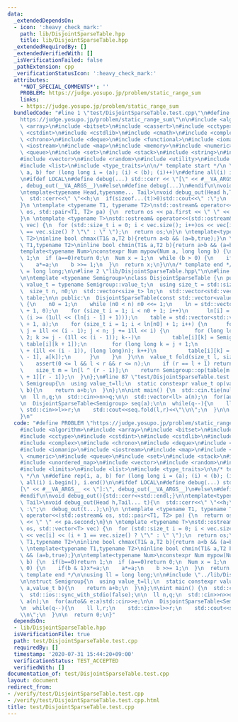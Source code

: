 ```yaml
---
data:
  _extendedDependsOn:
  - icon: ':heavy_check_mark:'
    path: lib/DisjointSparseTable.hpp
    title: lib/DisjointSparseTable.hpp
  _extendedRequiredBy: []
  _extendedVerifiedWith: []
  _isVerificationFailed: false
  _pathExtension: cpp
  _verificationStatusIcon: ':heavy_check_mark:'
  attributes:
    '*NOT_SPECIAL_COMMENTS*': ''
    PROBLEM: https://judge.yosupo.jp/problem/static_range_sum
    links:
    - https://judge.yosupo.jp/problem/static_range_sum
  bundledCode: "#line 1 \"test/DisjointSparseTable.test.cpp\"\n#define PROBLEM \"\
    https://judge.yosupo.jp/problem/static_range_sum\"\n\n#include <algorithm>\n#include\
    \ <array>\n#include <bitset>\n#include <cassert>\n#include <cctype>\n#include\
    \ <cstdint>\n#include <cstdlib>\n#include <cmath>\n#include <complex>\n#include\
    \ <chrono>\n#include <deque>\n#include <functional>\n#include <iomanip>\n#include\
    \ <iostream>\n#include <map>\n#include <memory>\n#include <numeric>\n#include\
    \ <queue>\n#include <set>\n#include <stack>\n#include <string>\n#include <unordered_map>\n\
    #include <vector>\n#include <random>\n#include <utility>\n#include <limits>\n\
    #include <list>\n#include <type_traits>\n\n/* template start */\n \n#define rep(i,\
    \ a, b) for (long long i = (a); (i) < (b); (i)++)\n#define all(i) i.begin(), i.end()\n\
    \n#ifdef LOCAL\n#define debug(...) std::cerr << \"[\" << #__VA_ARGS__ << \"]:\"\
    , debug_out(__VA_ARGS__)\n#else\n#define debug(...)\n#endif\n\nvoid debug_out(){std::cerr<<std::endl;}\n\
    \ntemplate<typename Head,typename... Tail>\nvoid debug_out(Head h,Tail... t){\n\
    \  std::cerr<<\" \"<<h;\n  if(sizeof...(t)>0)std::cout<<\" :\";\n  debug_out(t...);\n\
    }\n \ntemplate <typename T1, typename T2>\nstd::ostream& operator<<(std::ostream&\
    \ os, std::pair<T1, T2> pa) {\n  return os << pa.first << \" \" << pa.second;\n\
    }\n \ntemplate <typename T>\nstd::ostream& operator<<(std::ostream& os, std::vector<T>\
    \ vec) {\n  for (std::size_t i = 0; i < vec.size(); i++)os << vec[i] << (i + 1\
    \ == vec.size() ? \"\" : \" \");\n  return os;\n}\n \ntemplate<typename T1,typename\
    \ T2>\ninline bool chmax(T1& a,T2 b){return a<b && (a=b,true);}\n \ntemplate<typename\
    \ T1,typename T2>\ninline bool chmin(T1& a,T2 b){return a>b && (a=b,true);}\n\n\
    template<typename Num>\nconstexpr Num mypow(Num a, long long b) {\n  if(b==0)return\
    \ 1;\n  if (a==0)return 0;\n  Num x = 1;\n  while (b > 0) {\n    if(b & 1)x*=a;\n\
    \    a*=a;\n    b >>= 1;\n  }\n  return x;\n}\n\n/* template end */\n\nusing ll\
    \ = long long;\n\n#line 2 \"lib/DisjointSparseTable.hpp\"\n\n#line 5 \"lib/DisjointSparseTable.hpp\"\
    \n\ntemplate <typename Semigroup>\nclass DisjointSparseTable {\n public:\n  using\
    \ value_t = typename Semigroup::value_t;\n  using size_t = std::size_t;\n\n private:\n\
    \  size_t n, n0;\n  std::vector<size_t> ln;\n  std::vector<std::vector<value_t>>\
    \ table;\n\n public:\n  DisjointSparseTable(const std::vector<value_t>& a) : n(a.size())\
    \ {\n    n0 = 1;\n    while (n0 < n) n0 <<= 1;\n    ln = std::vector<size_t>(n0\
    \ + 1, 0);\n    for (size_t i = 1; i < n0 + 1; i++)\n      ln[i] = ln[i - 1] +\
    \ (i >= (1ull << (ln[i - 1] + 1)));\n    table = std::vector<std::vector<value_t>>(ln[n0]\
    \ + 1, a);\n    for (size_t i = 1; i < ln[n0] + 1; i++) {\n      for (long long\
    \ j = 1ll << (i - 1); j < n; j += 1ll << i) {\n        for (long long k = j -\
    \ 2; k >= j - (1ll << (i - 1)); k--)\n          table[i][k] = Semigroup::op(a[k],\
    \ table[i][k + 1]);\n        for (long long k = j + 1;\n             k < std::min(j\
    \ + (1ll << (i - 1)), (long long)n); k++)\n          table[i][k] = Semigroup::op(table[i][k\
    \ - 1], a[k]);\n      }\n    }\n  }\n\n  value_t fold(size_t l, size_t r) {\n\
    \    assert(0 <= l && l < r && r <= n);\n    if (r == l + 1) return table[0][l];\n\
    \    size_t m = ln[l ^ (r - 1)];\n    return Semigroup::op(table[m + 1][l], table[m\
    \ + 1][r - 1]);\n  }\n};\n#line 87 \"test/DisjointSparseTable.test.cpp\"\n\nstruct\
    \ Semigroup{\n  using value_t=ll;\n  static constexpr value_t op(value_t a,value_t\
    \ b){\n    return a+b;\n  }\n};\n\nint main() {\n  std::cin.tie(nullptr);\n  std::ios::sync_with_stdio(false);\n\
    \n  ll n,q;\n  std::cin>>n>>q;\n\n  std::vector<ll> a(n);\n  for(auto&& e:a)std::cin>>e;\n\
    \n  DisjointSparseTable<Semigroup> seq(a);\n\n  while(q--){\n    ll l,r;\n   \
    \ std::cin>>l>>r;\n    std::cout<<seq.fold(l,r)<<\"\\n\";\n  }\n\n  return 0;\n\
    }\n"
  code: "#define PROBLEM \"https://judge.yosupo.jp/problem/static_range_sum\"\n\n\
    #include <algorithm>\n#include <array>\n#include <bitset>\n#include <cassert>\n\
    #include <cctype>\n#include <cstdint>\n#include <cstdlib>\n#include <cmath>\n\
    #include <complex>\n#include <chrono>\n#include <deque>\n#include <functional>\n\
    #include <iomanip>\n#include <iostream>\n#include <map>\n#include <memory>\n#include\
    \ <numeric>\n#include <queue>\n#include <set>\n#include <stack>\n#include <string>\n\
    #include <unordered_map>\n#include <vector>\n#include <random>\n#include <utility>\n\
    #include <limits>\n#include <list>\n#include <type_traits>\n\n/* template start\
    \ */\n \n#define rep(i, a, b) for (long long i = (a); (i) < (b); (i)++)\n#define\
    \ all(i) i.begin(), i.end()\n\n#ifdef LOCAL\n#define debug(...) std::cerr << \"\
    [\" << #__VA_ARGS__ << \"]:\", debug_out(__VA_ARGS__)\n#else\n#define debug(...)\n\
    #endif\n\nvoid debug_out(){std::cerr<<std::endl;}\n\ntemplate<typename Head,typename...\
    \ Tail>\nvoid debug_out(Head h,Tail... t){\n  std::cerr<<\" \"<<h;\n  if(sizeof...(t)>0)std::cout<<\"\
    \ :\";\n  debug_out(t...);\n}\n \ntemplate <typename T1, typename T2>\nstd::ostream&\
    \ operator<<(std::ostream& os, std::pair<T1, T2> pa) {\n  return os << pa.first\
    \ << \" \" << pa.second;\n}\n \ntemplate <typename T>\nstd::ostream& operator<<(std::ostream&\
    \ os, std::vector<T> vec) {\n  for (std::size_t i = 0; i < vec.size(); i++)os\
    \ << vec[i] << (i + 1 == vec.size() ? \"\" : \" \");\n  return os;\n}\n \ntemplate<typename\
    \ T1,typename T2>\ninline bool chmax(T1& a,T2 b){return a<b && (a=b,true);}\n\
    \ \ntemplate<typename T1,typename T2>\ninline bool chmin(T1& a,T2 b){return a>b\
    \ && (a=b,true);}\n\ntemplate<typename Num>\nconstexpr Num mypow(Num a, long long\
    \ b) {\n  if(b==0)return 1;\n  if (a==0)return 0;\n  Num x = 1;\n  while (b >\
    \ 0) {\n    if(b & 1)x*=a;\n    a*=a;\n    b >>= 1;\n  }\n  return x;\n}\n\n/*\
    \ template end */\n\nusing ll = long long;\n\n#include \"../lib/DisjointSparseTable.hpp\"\
    \n\nstruct Semigroup{\n  using value_t=ll;\n  static constexpr value_t op(value_t\
    \ a,value_t b){\n    return a+b;\n  }\n};\n\nint main() {\n  std::cin.tie(nullptr);\n\
    \  std::ios::sync_with_stdio(false);\n\n  ll n,q;\n  std::cin>>n>>q;\n\n  std::vector<ll>\
    \ a(n);\n  for(auto&& e:a)std::cin>>e;\n\n  DisjointSparseTable<Semigroup> seq(a);\n\
    \n  while(q--){\n    ll l,r;\n    std::cin>>l>>r;\n    std::cout<<seq.fold(l,r)<<\"\
    \\n\";\n  }\n\n  return 0;\n}"
  dependsOn:
  - lib/DisjointSparseTable.hpp
  isVerificationFile: true
  path: test/DisjointSparseTable.test.cpp
  requiredBy: []
  timestamp: '2020-07-31 15:44:20+09:00'
  verificationStatus: TEST_ACCEPTED
  verifiedWith: []
documentation_of: test/DisjointSparseTable.test.cpp
layout: document
redirect_from:
- /verify/test/DisjointSparseTable.test.cpp
- /verify/test/DisjointSparseTable.test.cpp.html
title: test/DisjointSparseTable.test.cpp
---
```

